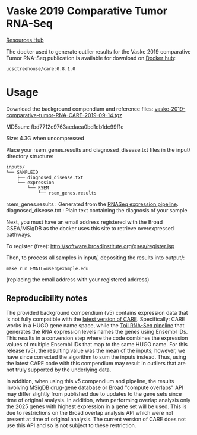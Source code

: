 
# Vaske 2019 Comparative Tumor RNA-Seq

[Resources Hub](https://treehousegenomics.ucsc.edu/p/vaske-2019-comparative-tumor-RNA/)

The docker used to generate outlier results for the Vaske 2019 comparative Tumor RNA-Seq publication is available for download
on [Docker hub](https://cloud.docker.com/u/ucsctreehouse/repository/docker/ucsctreehouse/care):

    ucsctreehouse/care:0.8.1.0

# Usage

Download the background compendium and reference files:
[vaske-2019-comparative-tumor-RNA-CARE-2019-09-14.tgz](https://xena.treehouse.gi.ucsc.edu/download/vaske-2019-comparative-tumor-RNA-CARE-2019-09-14.tgz)

MD5sum: fbd7712c9763aedaea0bd1db1dc99f1e

Size: 4.3G when uncompressed

Place your rsem_genes.results  and diagnosed_disease.txt files in the input/ directory structure:

    inputs/
    └── SAMPLEID
        ├── diagnosed_disease.txt
        └── expression
            └── RSEM
                └── rsem_genes.results


rsem_genes.results :  Generated from the [RNASeq expression pipeline](https://github.com/UCSC-Treehouse/pipelines).
diagnosed_disease.txt : Plain text containing the diagnosis of your sample

Next, you must have an email address registered with the Broad GSEA/MSigDB as the docker uses this site to retrieve overexpressed pathways.

To register (free): http://software.broadinstitute.org/gsea/register.jsp

Then, to process all samples in input/, depositing the results into output/:

    make run EMAIL=user@example.edu

(replacing the email address with your registered address)


## Reproducibility notes

The provided background compendium (v5) contains expression data that is not fully compatible with the [latest version of CARE](https://github.com/UCSC-Treehouse/CARE).
Specifically: CARE works in a HUGO gene name space, while the [Toil RNA-Seq pipeline](https://github.com/UCSC-Treehouse/pipelines) that generates the RNA expression levels
names the genes using Ensembl IDs. This results in a conversion step where the code combines the expression values of multiple Ensembl IDs that map to the same HUGO name.
For this release (v5), the resulting value was the mean of the inputs; however, we have since corrected the algorithm to sum the inputs instead. Thus, using the latest 
CARE code with this compendium may result in outliers that are not truly supported by the underlying data.


In addition, when using this v5 compendium and pipeline, the results involving MSigDB drug-gene database or  Broad "compute overlaps" API may differ slightly from published due to updates to the gene sets since time of original analysis.
In addition, when performing overlap analysis only the 2025 genes with highest expression in a gene set will be used. This is due to restrictions on the Broad overlap analysis API which were not present at time of original analysis. 
The current version of CARE does not use this API and so is not subject to these restriction.
